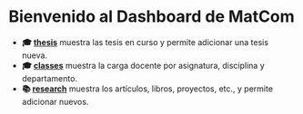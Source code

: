 # Bienvenido al Dashboard de MatCom

- **🎓 [thesis](/thesis)** muestra las tesis en curso y permite adicionar una tesis nueva.
- **🎓 [classes](/classes)** muestra la carga docente por asignatura, disciplina y departamento.
- **📚 [research](/research)** muestra los artículos, libros, proyectos, etc., y permite adicionar nuevos.
